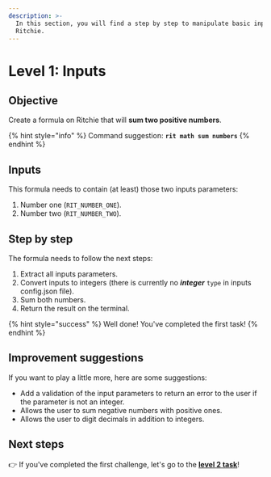 ```yaml
---
description: >-
  In this section, you will find a step by step to manipulate basic inputs on
  Ritchie.
---
```


# Level 1: Inputs

## Objective

Create a formula on Ritchie that will **sum two positive numbers**.

{% hint style="info" %}
Command suggestion: **`rit math sum numbers`**
{% endhint %}

## Inputs

This formula needs to contain \(at least\) those two inputs parameters:

1. Number one \(`RIT_NUMBER_ONE`\). 
2. Number two \(`RIT_NUMBER_TWO`\).

## Step by step

The formula needs to follow the next steps:

1. Extract all inputs parameters. 
2. Convert inputs to integers \(there is currently no _**integer**_ `type` in inputs config.json file\). 
3. Sum both numbers. 
4. Return the result on the terminal.

{% hint style="success" %}
Well done! You've completed the first task! 
{% endhint %}

## Improvement suggestions

 If you want to play a little more, here are some suggestions:

* Add a validation of the input parameters to return an error to the user if the parameter is not an integer. 
* Allows the user to sum negative numbers with positive ones. 
* Allows the user to digit decimals in addition to integers.

## Next steps 

👉 If you've completed the first challenge, let's go to the [**level 2 task**](level-2.md)!

